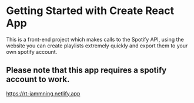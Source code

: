 # Getting Started with Create React App

This is a front-end project which makes calls to the Spotify API, using the website you can create playlists extremely quickly and export them to your own spotify account. 

## Please note that this app requires a spotify account to work.

https://rt-jammning.netlify.app

